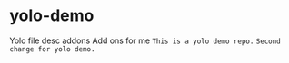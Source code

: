 # yolo-demo

Yolo file desc addons
Add ons for me
`This is a yolo demo repo.`
`Second change for yolo demo.`

